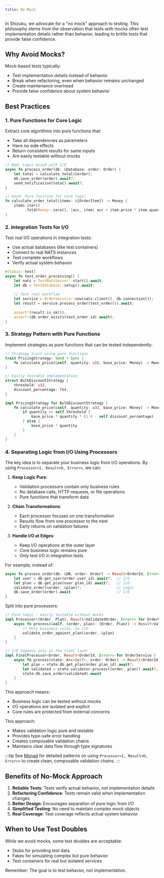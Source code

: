 ```yaml
---
title: No Mock
---
```


In Shizuku, we advocate for a "no mock" approach to testing. This philosophy stems from the observation that tests with mocks often test implementation details rather than behavior, leading to brittle tests that provide false confidence.

## Why Avoid Mocks?

Mock-based tests typically:
- Test implementation details instead of behavior
- Break when refactoring, even when behavior remains unchanged
- Create maintenance overhead
- Provide false confidence about system behavior

## Best Practices

### 1. Pure Functions for Core Logic

Extract core algorithms into pure functions that:
- Take all dependencies as parameters
- Have no side effects
- Return consistent results for same inputs
- Are easily testable without mocks

```rust
// Bad: Logic mixed with I/O
async fn process_order(db: &Database, order: Order) {
    let total = calculate_total(&order);
    db.save_order(order).await?;
    send_notification(total).await?;
}

// Good: Pure function for core logic
fn calculate_order_total(items: &[OrderItem]) -> Money {
    items.iter()
         .fold(Money::zero(), |acc, item| acc + item.price * item.quantity)
}
```

### 2. Integration Tests for I/O

Test real I/O operations in integration tests:
- Use actual databases (like test containers)
- Connect to real NATS instances
- Test complete workflows
- Verify actual system behavior

```rust
#[tokio::test]
async fn test_order_processing() {
    let nats = TestNatsServer::start().await;
    let db = TestDatabase::setup().await;
    
    // Test real workflow
    let service = OrderService::new(nats.client(), db.connection());
    let result = service.process_order(test_order()).await;
    
    assert!(result.is_ok());
    assert!(db.order_exists(test_order.id).await);
}
```

### 3. Strategy Pattern with Pure Functions

Implement strategies as pure functions that can be tested independently:

```rust
// Strategy trait using pure functions
trait PricingStrategy: Send + Sync {
    fn calculate_price(&self, quantity: u32, base_price: Money) -> Money;
}

// Easily testable implementation
struct BulkDiscountStrategy {
    threshold: u32,
    discount_percentage: f64,
}

impl PricingStrategy for BulkDiscountStrategy {
    fn calculate_price(&self, quantity: u32, base_price: Money) -> Money {
        if quantity >= self.threshold {
            base_price * quantity * (1.0 - self.discount_percentage)
        } else {
            base_price * quantity
        }
    }
}
```

### 4. Separating Logic from I/O Using Processors

The key idea is to separate your business logic from I/O operations. By using `Processor<I, Result<O, Error>>`, we can:

1. **Keep Logic Pure**: 
   - Validation processors contain only business rules
   - No database calls, HTTP requests, or file operations
   - Pure functions that transform data

2. **Chain Transformations**:
   - Each processor focuses on one transformation
   - Results flow from one processor to the next
   - Early returns on validation failures

3. **Handle I/O at Edges**:
   - Keep I/O operations at the outer layer
   - Core business logic remains pure
   - Only test I/O in integration tests

For example, instead of:
```rust
async fn process_order(db: &DB, order: Order) -> Result<OrderId, Error> {
    let user = db.get_user(order.user_id).await?;  // I/O
    let plan = db.get_plan(user.plan_id).await?;   // I/O
    validate_order(&order, &plan)?;                // Logic
    db.save_order(order).await                     // I/O
}
```

Split into pure processors:
```rust
// Pure logic - easily testable without mocks
impl Processor<(Order, Plan), Result<ValidatedOrder, Error>> for OrderValidator {
    async fn process(&self, (order, plan): (Order, Plan)) -> Result<ValidatedOrder, Error> {
        // Only business rules, no I/O
        validate_order_against_plan(&order, &plan)
    }
}

// I/O happens only in the final layer
impl FinalProcessor<Order, Result<OrderId, Error>> for OrderService {
    async fn process(state: Arc<Self>, order: Order) -> Result<OrderId, Error> {
        let plan = state.db.get_plan(order.plan_id).await?;
        let validated = state.validator.process((order, plan)).await?;
        state.db.save_order(validated).await
    }
}
```

This approach means:
- Business logic can be tested without mocks
- I/O operations are isolated and explicit
- Core rules are protected from external concerns

This approach:
- Makes validation logic pure and testable
- Provides type-safe error handling
- Creates composable validation chains
- Maintains clear data flow through type signatures

:::tip
See [Monad](/best_practice/monad) for detailed patterns on using `Processor<I, Result<O, Error>>` to create clean, composable validation chains.
:::

## Benefits of No-Mock Approach

1. **Reliable Tests**: Tests verify actual behavior, not implementation details
2. **Refactoring Confidence**: Tests remain valid when implementation changes
3. **Better Design**: Encourages separation of pure logic from I/O
4. **Simplified Testing**: No need to maintain complex mock objects
5. **Real Coverage**: Test coverage reflects actual system behavior

## When to Use Test Doubles

While we avoid mocks, some test doubles are acceptable:
- Stubs for providing test data
- Fakes for simulating complex but pure behavior
- Test containers for real but isolated services

Remember: The goal is to test behavior, not implementation.

